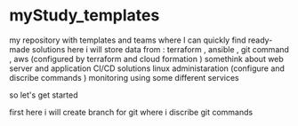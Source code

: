 # myStudy_templates
my repository with templates and teams where I can quickly find ready-made solutions
here i will store data from : terraform , ansible , git command , aws (configured by terraform and cloud formation ) 
somethink about web server and application 
CI/CD solutions 
linux administaration (configure and discribe commands )
monitoring using some different services 



so let's get started  

first here i will create branch for git where i discribe git commands 

